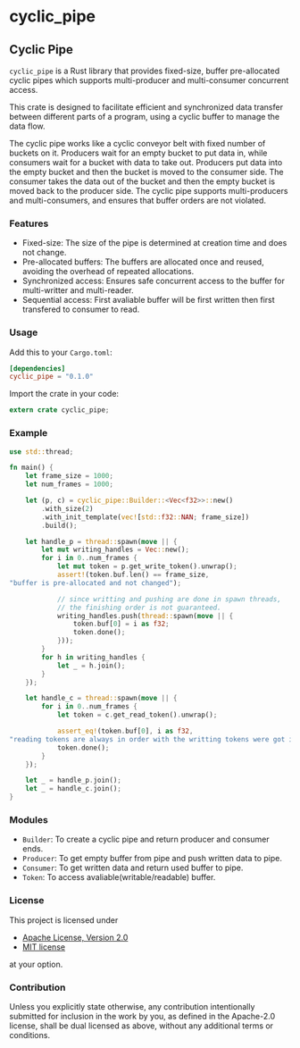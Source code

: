 # cyclic_pipe

## Cyclic Pipe

`cyclic_pipe` is a Rust library that provides fixed-size, buffer pre-allocated cyclic pipes
which supports multi-producer and multi-consumer concurrent access.

This crate is designed to facilitate efficient and synchronized data transfer between
different parts of a program, using a cyclic buffer to manage the data flow.

The cyclic pipe works like a cyclic conveyor belt with fixed number of buckets on it. Producers wait for
an empty bucket to put data in, while consumers wait for a bucket with data to take out. Producers put data
into the empty bucket and then the bucket is moved to the consumer side. The consumer takes the data out of
the bucket and then the empty bucket is moved back to the producer side. The cyclic pipe supports multi-producers
and multi-consumers, and ensures that buffer orders are not violated.

### Features

- Fixed-size: The size of the pipe is determined at creation time and does not change.
- Pre-allocated buffers: The buffers are allocated once and reused, avoiding the overhead of repeated allocations.
- Synchronized access: Ensures safe concurrent access to the buffer for multi-writter and multi-reader.
- Sequential access: First avaliable buffer will be first written then first transfered to consumer to read.

### Usage

Add this to your `Cargo.toml`:

```toml
[dependencies]
cyclic_pipe = "0.1.0"
```

Import the crate in your code:

```rust
extern crate cyclic_pipe;
```

### Example

```rust
use std::thread;

fn main() {
    let frame_size = 1000;
    let num_frames = 1000;

    let (p, c) = cyclic_pipe::Builder::<Vec<f32>>::new()
        .with_size(2)
        .with_init_template(vec![std::f32::NAN; frame_size])
        .build();

    let handle_p = thread::spawn(move || {
        let mut writing_handles = Vec::new();
        for i in 0..num_frames {
            let mut token = p.get_write_token().unwrap();
            assert!(token.buf.len() == frame_size,
"buffer is pre-allocated and not changed");

            // since writting and pushing are done in spawn threads,
            // the finishing order is not guaranteed.
            writing_handles.push(thread::spawn(move || {
                token.buf[0] = i as f32;
                token.done();
            }));
        }
        for h in writing_handles {
            let _ = h.join();
        }
    });

    let handle_c = thread::spawn(move || {
        for i in 0..num_frames {
            let token = c.get_read_token().unwrap();

            assert_eq!(token.buf[0], i as f32,
"reading tokens are always in order with the writting tokens were got instead of done");
            token.done();
        }
    });

    let _ = handle_p.join();
    let _ = handle_c.join();
}
```

### Modules

- `Builder`: To create a cyclic pipe and return producer and consumer ends.
- `Producer`: To get empty buffer from pipe and push written data to pipe.
- `Consumer`: To get written data and return used buffer to pipe.
- `Token`: To access avaliable(writable/readable) buffer.

### License

This project is licensed under

- [Apache License, Version 2.0](http://www.apache.org/licenses/LICENSE-2.0)
- [MIT license](http://opensource.org/licenses/MIT)

at your option.

### Contribution
Unless you explicitly state otherwise, any contribution intentionally submitted for inclusion in the work by you, as defined in the Apache-2.0 license, shall be dual licensed as above, without any additional terms or conditions.
